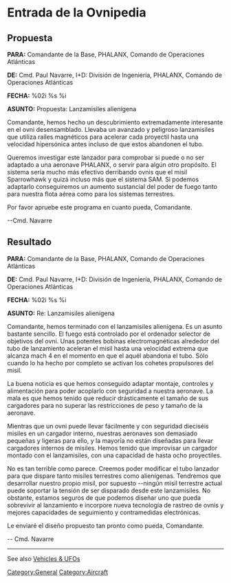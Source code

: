 # Entrada de la Ovnipedia

## Propuesta

**PARA:** Comandante de la Base, PHALANX, Comando de Operaciones
Atlánticas

**DE:** Cmd. Paul Navarre, I+D: División de Ingeniería, PHALANX, Comando
de Operaciones Atlánticas

**FECHA:** %02i %s %i

**ASUNTO:** Propuesta: Lanzamisiles alienígena

Comandante, hemos hecho un descubrimiento extremadamente interesante en
el ovni desensamblado. Llevaba un avanzado y peligroso lanzamisiles que
utiliza raíles magnéticos para acelerar cada proyectil hasta una
velocidad hipersónica antes incluso de que estos abandonen el tubo.

Queremos investigar este lanzador para comprobar si puede o no ser
adaptado a una aeronave PHALANX, o servir para algún otro propósito. El
sistema sería mucho más efectivo derribando ovnis que el misil
Sparrowhawk y quizá incluso más que el sistema SAM. Si podemos adaptarlo
conseguiremos un aumento sustancial del poder de fuego tanto para
nuestra flota aérea como para los sistemas terrestres.

Por favor apruebe este programa en cuanto pueda, Comandante.

--Cmd. Navarre

## Resultado

**PARA:** Comandante de la Base, PHALANX, Comando de Operaciones
Atlánticas

**DE:** Cmd. Paul Navarre, I+D: División de Ingeniería, PHALANX, Comando
de Operaciones Atlánticas

**FECHA:** %02i %s %i

**ASUNTO:** Re: Lanzamisiles alienígena

Comandante, hemos terminado con el lanzamisiles alienígena. Es un asunto
bastante sencillo. El fuego está controlado por el ordenador selector de
objetivos del ovni. Unas potentes bobinas electromagnéticas alrededor
del tubo de lanzamiento aceleran el misil hasta una velocidad extrema
que alcanza mach 4 en el momento en que el aquél abandona el tubo. Sólo
cuando lo ha hecho por completo se activan los cohetes propulsores del
misil.

La buena noticia es que hemos conseguido adaptar montaje, controles y
alimentación para poder acoplarlo con seguridad a nuestra aeronave. La
mala es que hemos tenido que reducir drásticamente el tamaño de sus
cargadores para no superar las restricciones de peso y tamaño de la
aeronave.

Mientras que un ovni puede llevar fácilmente y con seguridad dieciséis
misiles en un cargador interno, nuestras aeronaves son demasiado
pequeñas y ligeras para ello, y la mayoría no están diseñadas para
llevar cargadores internos de misiles. Hemos tenido que improvisar un
cargador montado con el lanzamisiles, con una capacidad de hasta ocho
proyectiles.

No es tan terrible como parece. Creemos poder modificar el tubo lanzador
para que dispare tanto misiles terrestres como alienígenas. Tendremos
que desarrollar nuestro propio misil, por supuesto --ningún misil
terrestre actual puede soportar la tensión de ser disparado desde este
lanzamisiles. No obstante, estamos seguros de que podemos diseñar uno
que pueda sobrevivir al lanzamiento e incorpore nueva tecnología de
rastreo de ovnis y mejores capacidades de seguimiento y contramedidas
electrónicas.

Le enviaré el diseño propuesto tan pronto como pueda, Comandante.

-- Cmd. Navarre

------------------------------------------------------------------------

See also [Vehicles & UFOs](Vehicles_&_UFOs "wikilink")

[Category:General](Category:General "wikilink")
[Category:Aircraft](Category:Aircraft "wikilink")